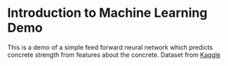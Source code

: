# Introduction to Machine Learning Demo

This is a demo of a simple feed forward neural network which predicts concrete strength from features about the concrete. Dataset from [Kaggle](https://www.kaggle.com/prathamtripathi/regression-with-neural-networking)
